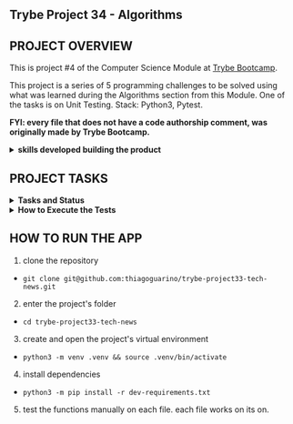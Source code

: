 ## Trybe Project 34 - Algorithms


## PROJECT OVERVIEW

  This is project #4 of the Computer Science Module at [Trybe Bootcamp](https://www.betrybe.com/).

  This project is a series of 5 programming challenges to be solved using what was learned during the Algorithms section from this Module. One of the tasks is on Unit Testing. Stack: Python3, Pytest.

  <strong>FYI: every file that does not have a code authorship comment, was originally made by Trybe Bootcamp.</strong>

  <details>
    <summary>
      <b>skills developed building the product</b>
    </summary>
    <ul>
      <li>logic</li>
      <li>problem solving</li>
      <li>develop optimal solutions</li>
    </ul>
  </details>

## PROJECT TASKS

<details>
  <summary>
    <b>Tasks and Status</b>
  </summary>

  * tasks 5 and 6 are bonus tasks

    *Description* | *Status*
    --- | :---:
    1.1 - return the amount of present students, given a certain input entry | :heavy_check_mark:
    1.2 - return  `None` if on `permanence_period` there is a invalid input | :heavy_check_mark:
    1.3 - return  `None` if `target_time` receives an empty value | :heavy_check_mark:
    1.4 - the function should have maximium complexity of O(n) | :heavy_check_mark:
    2 - write the unit test for function `encrypt_message` | :heavy_check_mark:
    3.1 - return `True` if the word passed as a parameter is a palindrome | :heavy_check_mark:
    3.2 - return `False` if the word passed as parameter is not a palindrome | :heavy_check_mark:
    3.3 - return `False` if no word is passed as parameter | :heavy_check_mark:
    4.1 - return `True` if the words passed are anagrams | :heavy_check_mark:
    4.2 - return `False` if the words passed by parameter are not anagrams | :heavy_check_mark:
    4.3 - return `false` if any of the words passed by parameter is an empty string | :heavy_check_mark:
    4.4 - the function should have maximium complexity of O(n log n)  | :heavy_check_mark:
    4.5 - return `True` if the words passed are non-case-insensitive anagrams | :heavy_check_mark:
    5.1 - return the repeated number if the function receives, as a param, a list with repeated numbers | :heavy_check_mark:
    5.2 - return `False` if the function takes no parameters | :heavy_check_mark:
    5.3 - return `False` if the function takes a string as a parameter | :heavy_check_mark:
    5.4 - return `False` if the function receives, as a param, a list without repeated numbers | :heavy_check_mark:
    5.5 - return `False` if the function takes only one value as a parameter| :heavy_check_mark:
    5.6 - return `False` if the function takes a negative number as a parameter | :heavy_check_mark:
    5.7 - the function should have maximium complexity of O(n log n)  | :heavy_check_mark:
    6.1 - returns `True` if the word passed as a param is a palindrome, executing an iterative solution | :heavy_check_mark:
    6.2 - returns `False` if no word is passed as a parameter, executing an iterative solution | :heavy_check_mark:
    6.3 - the function should have maximium complexity of O(n)  | :heavy_check_mark:

<details>
  <summary>
    <b>Challenges Guide</b>
  </summary>
  <details>
  <summary>
    <b>Challenge 1</b>
  </summary>

    You work at the largest education company in Brazil. One day, the Product Manager wants to know which time has the highest number of students accessing the platform's content. With this data in hand, the PM will know the best time to make the study materials available to have the greatest possible engagement.

    The entry and exit time of the system is registered in the database every time a student enters and exits the system. This data will be contained in a list of tuples (permanence_period) in which each tuple represents the period of permanence of a student in the system with his entry and exit time. [(2, 2), (1, 2), (2, 3), (1, 5), (4, 5), (4, 5)]

    Your job is to figure out the best time to make the study content available. To do so, use the problem-solving strategy called brute force in which the function you developed will be called several times with different values ​​for the target_time variable and the function returns will be analyzed.

    Hint: The best time will be the one at which the counter returned by the function is the greatest

    The algorithm must use the iterative solution;

    If the target_time passed is null, the value returned by the function must be None (consider the time 0 as a valid time);

  </details>
    <details>
  <summary>
    <b>Challenge 2</b>
  </summary>

    You will play the role of the second person in this dynamic, that is: you must implement the tests of a cryptographic function.

    This test should be called test_encrypt_message, and it should ensure that the encrypt_message encryption function must respect specific logic.

    Understand the logic of the encryption function

    Takes a string message and an integer key as parameters

    If key and message do not have the correct types, an exception must be thrown

    If key is not a valid positive index of message, return the inverted message string
    
    If key is odd:
    splits message at index key, reverses the characters of each part, and returns the union of the parts again with "_" between them

    If key is even:
    splits message at index key, reverses the position of the parts, reverses the characters of each part, and returns the union of the parts again with "_" between them

  </details>
  <details>
  <summary>
    <b>Challenge 3</b>
  </summary>

    Write a function that will determine if a word is a palindrome or not. The function will receive a parameter string and the return will be a boolean, True or False.

    But what is a palindrome?

    A palindrome is a word, phrase, or number that retains its meaning even when read backwards. For example, "ABCBA".

    In this project we will only focus on palindromic words and not on sentences or numbers.

    The algorithm must be done using the recursive solution;

    Don't worry about analyzing the complexity of this algorithm;

    If passed an empty string, return False;

  </details>
  <details>
  <summary>
    <b>Challenge 4</b>
  </summary>

    Make an algorithm that can compare two strings, order them and identify if one is an anagram of the other. That is, your function will receive two parameter strings and the function return will be a tuple () with the first ordered string, the second ordered string and a boolean, True or False representing if they are anagrams.

    The algorithm must consider uppercase and lowercase letters as equal when comparing entries, that is, be case insensitive.

    But what is an anagram?

    "An anagram is a kind of wordplay created by rearranging the letters of a word or phrase to produce other words or phrases, using all the original letters exactly once."

    Use sorting algorithms to accomplish this requirement.

    You can use any algorithm you want (Selection sort, Insertion sort, Bubble sort, Merge sort, Quick sort or TimSort), as long as it reaches O(n log n) complexity.
    
    Among these algorithms mentioned above, you must choose one that reaches the desired complexity by the requirement and must adapt it to the problem. For this, you can base yourself on the course algorithms or on some study source, but don't forget to reference it. The use of built-in Python functions is not allowed.

    Examples of not allowed built-in Python functions: sort, sorted and Counter;
    It will not be allowed to use mports in this file!

    The function returns True if a string is an anagram of the other, regardless of whether the letters are uppercase or lowercase;

    The function returns False if one string is not an anagram of the other;

  </details>
  <details>
  <summary>
    <b>Challenge 5</b>
  </summary>

    Given an array of integers containing n + 1 integers, called nums, where each integer is in the range [1, n], return a duplicate number in nums.

    If you do not pass any value or a string or there are no repeated numbers, return False;

    The assembled array must:
     - Have only positive integers greater than 1;

     - Have only a single number repeating two or more times, all other numbers must appear only once;

     - Have at least two numbers.

    Hint: Sort the array.

  </details>
  <details>
  <summary>
    <b>Challenge 6</b>
  </summary>

    Solve the same problem presented in task 2, but this time using the iterative solution.
  
  </details>

</details>

</details>

<details>
  <summary><strong>How to Execute the Tests</strong></summary>

  To execute the tests, first check if you have the virtual environment up and running.

  <strong>To Execute All tests:</strong> ```$ python3 -m pytest```

  the file `pyproject.toml` already correctly configures pytest. However, in case you have issues with that and want a complete explicit output, the command is:

  ```bash
  python3 -m pytest -s -vv
  ```

  In case you need to execute just one test file, use the command:

  ```bash
  python3 -m pytest tests/filename.py
  ```

  In case you need to execute just one test function, use the command:

  ```bash
  python3 -m pytest -k test_function_name
  ```

  If you wish that the tests stop from being executed when the first error happens, use the param `-x`

  ```bash
  python3 -m pytest -x tests/filename.py
  ```

  To execute a specific test of a file, type the command:

  ```bash
  python3 -m pytest tests/filename.py::test_function_name
  ```
</details>


## HOW TO RUN THE APP


1. clone the repository

  - `git clone git@github.com:thiagoguarino/trybe-project33-tech-news.git`

2. enter the project's folder 

  - `cd trybe-project33-tech-news`

3. create and open the project's virtual environment

- `python3 -m venv .venv && source .venv/bin/activate`

4. install dependencies

- `python3 -m pip install -r dev-requirements.txt`

5. test the functions manually on each file. each file works on its on.
